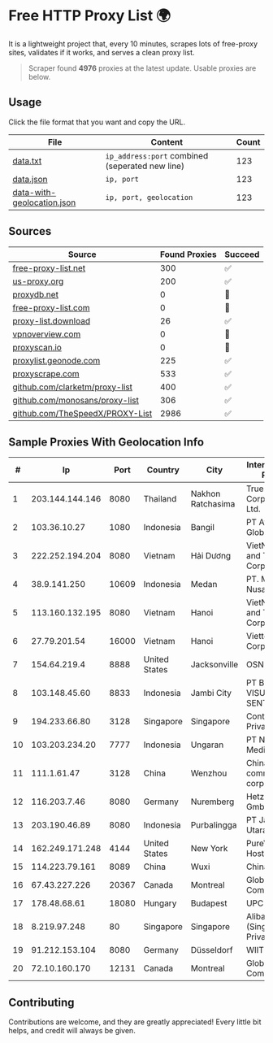 
# Free HTTP Proxy List 🌍

It is a lightweight project that, every 10 minutes, scrapes lots of free-proxy sites, validates if it works, and serves a clean proxy list.


> Scraper found **4976** proxies at the latest update. Usable proxies are below.

## Usage

Click the file format that you want and copy the URL.


|File|Content|Count|
|----|-------|-----|
|[data.txt](https://raw.githubusercontent.com/themiralay/Proxy-List-World/master/data.txt)|`ip_address:port` combined (seperated new line)|123|
|[data.json](https://raw.githubusercontent.com/themiralay/Proxy-List-World/master/data.json)|`ip, port`|123|
|[data-with-geolocation.json](https://raw.githubusercontent.com/themiralay/Proxy-List-World/master/data-with-geolocation.json)|`ip, port, geolocation`|123|

## Sources

|Source|Found Proxies|Succeed|
|------|-------------|-------|
|[free-proxy-list.net](https://free-proxy-list.net)|300|✅|
|[us-proxy.org](https://www.us-proxy.org)|200|✅|
|[proxydb.net](http://proxydb.net)|0|🚫|
|[free-proxy-list.com](https://free-proxy-list.com/?page=&port=&type%5B%5D=http&type%5B%5D=https&up_time=0&search=Search)|0|🚫|
|[proxy-list.download](https://www.proxy-list.download/HTTP)|26|✅|
|[vpnoverview.com](https://vpnoverview.com/privacy/anonymous-browsing/free-proxy-servers)|0|🚫|
|[proxyscan.io](https://www.proxyscan.io)|0|🚫|
|[proxylist.geonode.com](https://proxylist.geonode.com/api/proxy-list?limit=300&page=1&sort_by=lastChecked&sort_type=desc&protocols=http,https)|225|✅|
|[proxyscrape.com](https://api.proxyscrape.com/v2/?request=displayproxies&protocol=http&timeout=10000&country=all&ssl=all&anonymity=all)|533|✅|
|[github.com/clarketm/proxy-list](https://raw.githubusercontent.com/clarketm/proxy-list/master/proxy-list-raw.txt)|400|✅|
|[github.com/monosans/proxy-list](https://raw.githubusercontent.com/monosans/proxy-list/main/proxies/http.txt)|306|✅|
|[github.com/TheSpeedX/PROXY-List](https://raw.githubusercontent.com/TheSpeedX/PROXY-List/master/http.txt)|2986|✅|


## Sample Proxies With Geolocation Info

|#|Ip|Port|Country|City|Internet Service Provider|
|-|--|----|-------|----|-------------------------|
|1|203.144.144.146|8080|Thailand|Nakhon Ratchasima|True Internet Corporation CO. Ltd.|
|2|103.36.10.27|1080|Indonesia|Bangil|PT Awinet Global Mandiri|
|3|222.252.194.204|8080|Vietnam|Hải Dương|VietNam Post and Telecom Corporation|
|4|38.9.141.250|10609|Indonesia|Medan|PT. Media Antar Nusa|
|5|113.160.132.195|8080|Vietnam|Hanoi|VietNam Post and Telecom Corporation|
|6|27.79.201.54|16000|Vietnam|Hanoi|Viettel Corporation|
|7|154.64.219.4|8888|United States|Jacksonville|OSNET Wireless|
|8|103.148.45.60|8833|Indonesia|Jambi City|PT BUANA VISUALNET SENTRA|
|9|194.233.66.80|3128|Singapore|Singapore|Contabo Asia Private Limited|
|10|103.203.234.20|7777|Indonesia|Ungaran|PT Nesta Indo Media|
|11|111.1.61.47|3128|China|Wenzhou|China Mobile communications corporation|
|12|116.203.7.46|8080|Germany|Nuremberg|Hetzner Online GmbH|
|13|203.190.46.89|8080|Indonesia|Purbalingga|PT Jaring Lintas Utara|
|14|162.249.171.248|4144|United States|New York|PureVoltage Hosting Inc.|
|15|114.223.79.161|8089|China|Wuxi|Chinanet|
|16|67.43.227.226|20367|Canada|Montreal|GloboTech Communications|
|17|178.48.68.61|18080|Hungary|Budapest|UPC|
|18|8.219.97.248|80|Singapore|Singapore|Alibaba Cloud (Singapore) Private Limited|
|19|91.212.153.104|8080|Germany|Düsseldorf|WIIT AG|
|20|72.10.160.170|12131|Canada|Montreal|GloboTech Communications|



## Contributing

Contributions are welcome, and they are greatly appreciated! Every
little bit helps, and credit will always be given.

